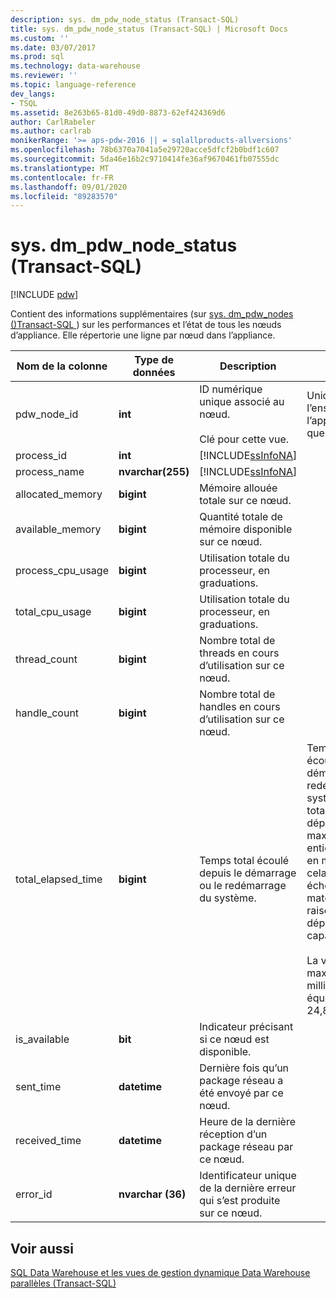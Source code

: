 ```yaml
---
description: sys. dm_pdw_node_status (Transact-SQL)
title: sys. dm_pdw_node_status (Transact-SQL) | Microsoft Docs
ms.custom: ''
ms.date: 03/07/2017
ms.prod: sql
ms.technology: data-warehouse
ms.reviewer: ''
ms.topic: language-reference
dev_langs:
- TSQL
ms.assetid: 8e263b65-81d0-49d0-8873-62ef424369d6
author: CarlRabeler
ms.author: carlrab
monikerRange: '>= aps-pdw-2016 || = sqlallproducts-allversions'
ms.openlocfilehash: 78b6370a7041a5e29720acce5dfcf2b0bdf1c607
ms.sourcegitcommit: 5da46e16b2c9710414fe36af9670461fb07555dc
ms.translationtype: MT
ms.contentlocale: fr-FR
ms.lasthandoff: 09/01/2020
ms.locfileid: "89283570"
---
```

# <a name="sysdm_pdw_node_status-transact-sql"></a>sys. dm_pdw_node_status (Transact-SQL)

[!INCLUDE [pdw](../../includes/applies-to-version/pdw.md)]

  Contient des informations supplémentaires (sur [sys. dm_pdw_nodes &#40;&#41;Transact-SQL ](../../relational-databases/system-dynamic-management-views/sys-dm-pdw-nodes-transact-sql.md)) sur les performances et l’état de tous les nœuds d’appliance. Elle répertorie une ligne par nœud dans l’appliance.  
  
|Nom de la colonne|Type de données|Description|Plage|  
|-----------------|---------------|-----------------|-----------|  
|pdw_node_id|**int**|ID numérique unique associé au nœud.<br /><br /> Clé pour cette vue.|Unique sur l’ensemble de l’appliance, quel que soit le type.|  
|process_id|**int**|[!INCLUDE[ssInfoNA](../../includes/ssinfona-md.md)]||  
|process_name|**nvarchar(255)**|[!INCLUDE[ssInfoNA](../../includes/ssinfona-md.md)]||  
|allocated_memory|**bigint**|Mémoire allouée totale sur ce nœud.||  
|available_memory|**bigint**|Quantité totale de mémoire disponible sur ce nœud.||  
|process_cpu_usage|**bigint**|Utilisation totale du processeur, en graduations.||  
|total_cpu_usage|**bigint**|Utilisation totale du processeur, en graduations.||  
|thread_count|**bigint**|Nombre total de threads en cours d’utilisation sur ce nœud.||  
|handle_count|**bigint**|Nombre total de handles en cours d’utilisation sur ce nœud.||  
|total_elapsed_time|**bigint**|Temps total écoulé depuis le démarrage ou le redémarrage du système.|Temps total écoulé depuis le démarrage ou le redémarrage du système. Si total_elapsed_time dépasse la valeur maximale d’un entier (24,8 jours en millisecondes), cela entraînera un échec de matérialisation en raison d’un dépassement de capacité.<br /><br /> La valeur maximale en millisecondes est équivalente à 24,8 jours.|  
|is_available|**bit**|Indicateur précisant si ce nœud est disponible.||  
|sent_time|**datetime**|Dernière fois qu’un package réseau a été envoyé par ce nœud.||  
|received_time|**datetime**|Heure de la dernière réception d’un package réseau par ce nœud.||  
|error_id|**nvarchar (36)**|Identificateur unique de la dernière erreur qui s’est produite sur ce nœud.||  
  
## <a name="see-also"></a>Voir aussi  
 [SQL Data Warehouse et les vues de gestion dynamique Data Warehouse parallèles &#40;Transact-SQL&#41;](../../relational-databases/system-dynamic-management-views/sql-and-parallel-data-warehouse-dynamic-management-views.md)  
  
  
